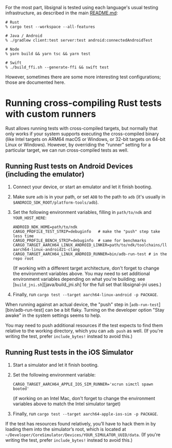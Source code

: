 For the most part, libsignal is tested using each language's usual testing infrastructure, as described in the main [README.md](./README.md):

```shell
# Rust
% cargo test --workspace --all-features

# Java / Android
% ./gradlew client:test server:test android:connectedAndroidTest

# Node
% yarn build && yarn tsc && yarn test

# Swift
% ./build_ffi.sh --generate-ffi && swift test
```

However, sometimes there are some more interesting test configurations; those are documented here.


# Running cross-compiling Rust tests with custom runners

Rust allows running tests with cross-compiled targets, but normally that only works if your system supports executing the cross-compiled binary (like Intel targets on ARM64 macOS or Windows, or 32-bit targets on 64-bit Linux or Windows). However, by overriding the "runner" setting for a particular target, we can run cross-compiled tests as well.

## Running Rust tests on Android Devices (including the emulator)

1. Connect your device, or start an emulator and let it finish booting.

2. Make sure `adb` is in your path, or set `ADB` to the path to `adb` (it's usually in `$ANDROID_SDK_ROOT/platform-tools/adb`).

3. Set the following environment variables, filling in `path/to/ndk` and `YOUR_HOST_HERE`:

    ```shell
    ANDROID_NDK_HOME=path/to/ndk
    CARGO_PROFILE_TEST_STRIP=debuginfo   # make the "push" step take less time
    CARGO_PROFILE_BENCH_STRIP=debuginfo  # same for benchmarks
    CARGO_TARGET_AARCH64_LINUX_ANDROID_LINKER=path/to/ndk/toolchains/llvm/prebuilt/YOUR_HOST_HERE/bin/    aarch64-linux-android21-clang
    CARGO_TARGET_AARCH64_LINUX_ANDROID_RUNNER=bin/adb-run-test # in the repo root
    ```

    (If working with a different target architecture, don't forget to change the environment variables above. You may need to set additional environment variables depending on what you're building; see [`build_jni.sh`][java/build_jni.sh] for the full set that libsignal-jni uses.)

4. Finally, run `cargo test --target aarch64-linux-android -p PACKAGE`.

When running against an actual device, the "push" step in [`adb-run-test`][bin/adb-run-test] can be a bit flaky. Turning on the developer option "Stay awake" in the system settings seems to help.

You may need to push additional resources if the test expects to find them relative to the working directory, which you can `adb push` as well. (If you're writing the test, prefer `include_bytes!` instead to avoid this.)


## Running Rust tests in the iOS Simulator

1. Start a simulator and let it finish booting.

2. Set the following environment variable:

    ```shell
    CARGO_TARGET_AARCH64_APPLE_IOS_SIM_RUNNER='xcrun simctl spawn booted'
    ```

    (if working on an Intel Mac, don't forget to change the environment variables above to match the Intel simulator target)

3. Finally, run `cargo test --target aarch64-apple-ios-sim -p PACKAGE`.

If the test has resources found relatively, you’ll have to hack them in by loading them into the simulator’s root, which is located at `~/Developer/CoreSimulator/Devices/YOUR_SIMULATOR_UUID/data`. (If you're writing the test, prefer `include_bytes!` instead to avoid this.)
